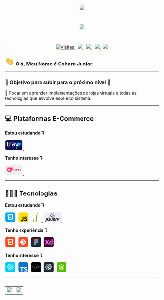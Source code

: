 <p align="center">
  <a href="">
    <img src="https://user-images.githubusercontent.com/57417305/87222610-74eeec00-c34b-11ea-9803-00736d9ac97a.gif">
  </a>
</p>
  &nbsp;
<p align="center">
    <img src="https://user-images.githubusercontent.com/57417305/81239377-13bd3c00-8fdb-11ea-9567-30a27becb1bf.gif">
</p>
  &nbsp;
<p align="center">
  <!-- Badge - Visitas -->
  <a href="https://github.com/goharajunior">
    <img src="https://visitor-badge.glitch.me/badge?page_id=goharajunior.goharajunior" alt="Visitas">
  </a>
  &nbsp;
  <!-- Badge - LinkedIn -->
  <a href="https://www.linkedin.com/in/goharajunior/">
    <img src="https://img.shields.io/badge/-Gohara Junior-blue?style=flat-square&logo=Linkedin&logoColor=white&link=https://www.linkedin.com/in/goharajunior/">
  </a>
  &nbsp;
  <!-- Badge - Gmail -->
  <a href="mailto:lucasgdbittencourt@gmail.com">
    <img src="https://img.shields.io/badge/-Gmail-c14438?style=flat-square&logo=Gmail&logoColor=white&link=mailto:goharajunior@gmail.com">
  </a>
   &nbsp;
  <!-- Badge - Twitter -->
  <a href="https://twitter.com/goharadev">
    <img src="https://img.shields.io/badge/-Twitter-1ca0f1?style=flat-square&labelColor=1ca0f1&logo=twitter&logoColor=white&link=https://twitter.com/goharadev">
  </a>
   &nbsp;
    <!-- Badge - My Settings -->
  <a href="https://github.com/GoharaJunior/My-Settings">
    <img src="https://img.shields.io/badge/-%20My%20Settings-blueviolet">
  </a>
</p>

<!-- Apresentação -->
### <img src="./icons-readme/hello.gif" width="30px"> Olá, Meu Nome é Gohara Junior

---

### 🎯 Objetivo para subir para o próximo nível 🎯
<p>
  📌 Focar em aprender implementações de lojas virtuais e todas as tecnologias que envolve esse eco sistema.
</p>

---
## 💻 <strong>Plataformas E-Commerce</strong>
**Estou estudando ↴**
<p align="left">
  <!-- TRAY Icon -->
  <a href="https://www.traycorp.com.br/" target="_blank">
    <img src="./icons-readme/tray.png">&nbsp;
  </a>
</p>

**Tenho interesse ↴**
<p align="left">
  <!-- TRAY Icon -->
  <a href="https://www.traycorp.com.br/" target="_blank">
    <img src="./icons-readme/vtex.png">&nbsp;
  </a>
</p>

---

## 👨🏼‍💻 <strong>Tecnologias</strong>
**Estou estudando ↴**


<p align="left">
  <!-- CSS Icon -->
  <img src="./icons-readme/css.png">&nbsp;
  <!-- JS Icon -->
    <img src="./icons-readme/js.png">&nbsp;
  <!-- Twig Icon -->
  <a href="https://twig.symfony.com/" target="_blank">
    <img src="./icons-readme/twig.png" alt="Twig Lang">&nbsp;
  </a>
  <!-- jQuery Icon -->
  <a href="#" target="_blank">
    <img src="./icons-readme/jquery.png">&nbsp;
  </a>
</p>

**Tenho experiência ↴**
<p align="left">
  <!-- HTML Icon -->
  <img src="./icons-readme/html.png">&nbsp;
  <!-- Git Icon -->
  <img src="./icons-readme/git.png">&nbsp;
  <!-- Figma Icon -->
  <img src="./icons-readme/figma.png">&nbsp;
  <!-- Adobe XD -->
  <img src="./icons-readme/adobexd.png">&nbsp;
</p>

**Tenho interesse ↴**

<p align="left">
  <!-- React Icon -->
  <img src="./icons-readme/react.png">&nbsp;
  <!-- TS Icon -->
  <img src="./icons-readme/ts.png">&nbsp;
  <!-- NextJS Icon -->
  <img src="./icons-readme/nextJS.png">&nbsp;
  <!-- RN Icon -->
  <img src="./icons-readme/rn.png">&nbsp;
  <!-- NodeJS Icon -->
  <img src="./icons-readme/nodejs.png">&nbsp;
</p>

---

<table align='left'>
  <row>
    <td>
     <!-- Card -->
      <img height='172' src='https://github-readme-stats.vercel.app/api/top-langs/?username=anuraghazra&layout=compact'>
    </td>
    <td>
      <img height='172' src='https://github-readme-stats.vercel.app/api?username=anuraghazra&show_icons=true&theme=dark'>
    </td>
  </row>
</table>
